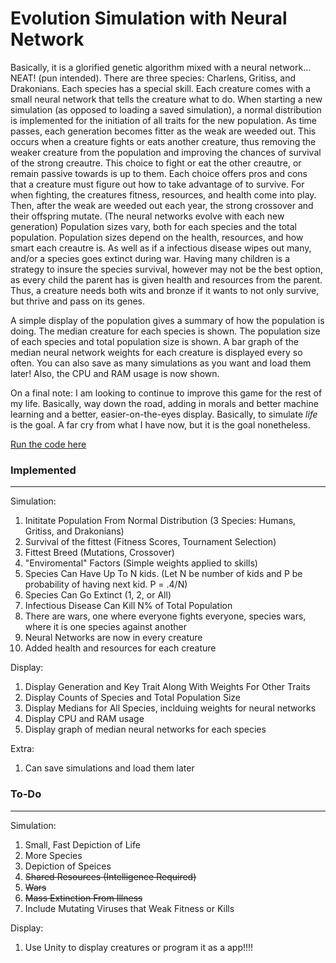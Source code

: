 # Evolution Simulation with Neural Network
Basically, it is a glorified genetic algorithm mixed with a neural network... NEAT! (pun intended). There are three species: Charlens, Gritiss, and Drakonians. Each species has a special skill. Each creature comes with a small neural network that tells the creature what to do. When starting a new simulation (as opposed to loading a saved simulation), a normal distribution is implemented for the initiation of all traits for the new population. As time passes, each generation becomes fitter as the weak are weeded out. This occurs when a creature fights or eats another creature, thus removing the weaker creature from the population and improving the chances of survival of the strong creautre. This choice to fight or eat the other creautre, or remain passive towards is up to them. Each choice offers pros and cons that a creature must figure out how to take advantage of to survive. For when fighting, the creatures fitness, resources, and health come into play. Then, after the weak are weeded out each year, the strong crossover and their offspring mutate. (The neural networks evolve with each new generation) Population sizes vary, both for each species and the total population. Population sizes depend on the health, resources, and how smart each creautre is. As well as if a infectious disease wipes out many, and/or a species goes extinct during war. Having many children is a strategy to insure the species survival, however may not be the best option, as every child the parent has is given health and resources from the parent. Thus, a creature needs both wits and bronze if it wants to not only survive, but thrive and pass on its genes.

A simple display of the population gives a summary of how the population is doing. The median creature for each species is shown. The population size of each species and total population size is shown. A bar graph of the median neural network weights for each creature is displayed every so often. You can also save as many simulations as you want and load them later! Also, the CPU and RAM usage is now shown.

On a final note:
  I am looking to continue to improve this game for the rest of my life. Basically, way down the road, adding in morals and better         machine learning and a better, easier-on-the-eyes display. Basically,  to simulate *life* is the goal. A far cry from what I have now,   but it is the goal nonetheless. 

[Run the code here](https://repl.it/@n113/My-Simple-Simjulation-v2)


### Implemented
***

Simulation:
  1. Inititate Population From Normal Distribution (3 Species: Humans, Gritiss, and Drakonians)
  2. Survival of the fittest (Fitness Scores, Tournament Selection)
  3. Fittest Breed (Mutations, Crossover)
  4. "Enviromental" Factors (Simple weights applied to skills)
  5. Species Can Have Up To N kids. (Let N be number of kids and P be probability of having next kid. P = .4/N)
  6. Species Can Go Extinct (1, 2, or All)
  7. Infectious Disease Can Kill N% of Total Population
  8. There are wars, one where everyone fights everyone, species wars, where it is one species against another
  9. Neural Networks are now in every creature 
  10. Added health and resources for each creature

Display:
  1. Display Generation and Key Trait Along With Weights For Other Traits
  2. Display Counts of Species and Total Population Size
  3. Display Medians for All Species, inclduing weights for neural networks
  4. Display CPU and RAM usage
  5. Display graph of median neural networks for each species

Extra:
  1. Can save simulations and load them later


### To-Do
***

Simulation:
  1. Small, Fast Depiction of Life
  2. More Species
  3. Depiction of Speices
  4. ~~Shared Resources (Intelligence Required)~~
  5. ~~Wars~~
  6. ~~Mass Extinction From Illness~~
  7. Include Mutating Viruses that Weak Fitness or Kills

Display:
  1. Use Unity to display creatures or program it as a app!!!!
